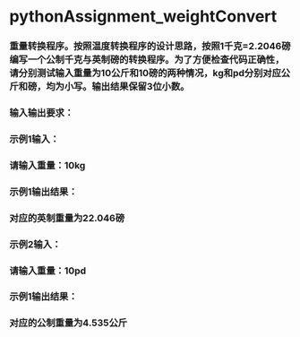 # pythonAssignment_weightConvert
### 重量转换程序。按照温度转换程序的设计思路，按照1千克=2.2046磅编写一个公制千克与英制磅的转换程序。为了方便检查代码正确性，请分别测试输入重量为10公斤和10磅的两种情况，kg和pd分别对应公斤和磅，均为小写。输出结果保留3位小数。
### 输入输出要求：
### 示例1输入：
### 请输入重量：10kg
### 示例1输出结果：
### 对应的英制重量为22.046磅
### 示例2输入：
### 请输入重量：10pd  
### 示例1输出结果：
### 对应的公制重量为4.535公斤
